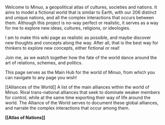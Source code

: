 Welcome to Minuo, a geopolitical atlas of cultures, societies and nations. It aims to model a fictional world that is similar to Earth, with our 206 distinct and unique nations, and all the complex interactions that occurs between them. Although this project is no-way perfect or realistic, it serves as a way for me to explore new ideas, cultures, religions, or ideologies.

I am to make this wiki page as realistic as possible, and maybe discover new thoughts and concepts along the way. After all, that is the best way for thinkers to explore new concepts, either fictional or real!

Join me, as we watch together how the fate of the world dance around the art of relations, schemes, and politics.

This page serves as the Main Hub for the world of Minuo, from which you can navigate to any page you wish!

[[Alliances of the World]]
A list of the main alliances within the world of Minuo. Rival trans-national alliances that seek to dominate weaker members for control, while at the same time exporting their way of life around the world. The Alliance of the World serves to document these global alliances, and narrate the complex interactions that occur among them.

**[[Atlas of Nations]]**